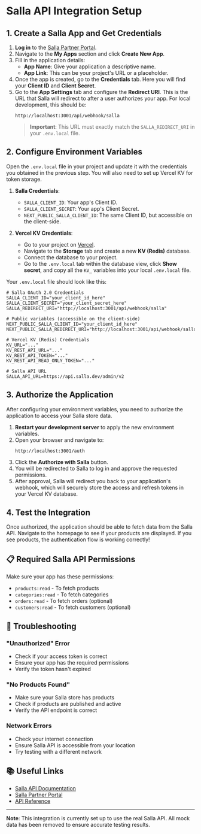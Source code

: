 # Salla API Integration Setup

## 1. Create a Salla App and Get Credentials

1.  **Log in** to the [Salla Partner Portal](https://partners.salla.sa/).
2.  Navigate to the **My Apps** section and click **Create New App**.
3.  Fill in the application details:
    *   **App Name**: Give your application a descriptive name.
    *   **App Link**: This can be your project's URL or a placeholder.
4.  Once the app is created, go to the **Credentials** tab. Here you will find your **Client ID** and **Client Secret**.
5.  Go to the **App Settings** tab and configure the **Redirect URI**. This is the URL that Salla will redirect to after a user authorizes your app. For local development, this should be:
    ```
    http://localhost:3001/api/webhook/salla
    ```
    > **Important**: This URL must exactly match the `SALLA_REDIRECT_URI` in your `.env.local` file.

## 2. Configure Environment Variables

Open the `.env.local` file in your project and update it with the credentials you obtained in the previous step. You will also need to set up Vercel KV for token storage.

1.  **Salla Credentials**:
    *   `SALLA_CLIENT_ID`: Your app's Client ID.
    *   `SALLA_CLIENT_SECRET`: Your app's Client Secret.
    *   `NEXT_PUBLIC_SALLA_CLIENT_ID`: The same Client ID, but accessible on the client-side.

2.  **Vercel KV Credentials**:
    *   Go to your project on [Vercel](https://vercel.com).
    *   Navigate to the **Storage** tab and create a new **KV (Redis)** database.
    *   Connect the database to your project.
    *   Go to the `.env.local` tab within the database view, click **Show secret**, and copy all the `KV_` variables into your local `.env.local` file.

Your `.env.local` file should look like this:

```env
# Salla OAuth 2.0 Credentials
SALLA_CLIENT_ID="your_client_id_here"
SALLA_CLIENT_SECRET="your_client_secret_here"
SALLA_REDIRECT_URI="http://localhost:3001/api/webhook/salla"

# Public variables (accessible on the client-side)
NEXT_PUBLIC_SALLA_CLIENT_ID="your_client_id_here"
NEXT_PUBLIC_SALLA_REDIRECT_URI="http://localhost:3001/api/webhook/salla"

# Vercel KV (Redis) Credentials
KV_URL="..."
KV_REST_API_URL="..."
KV_REST_API_TOKEN="..."
KV_REST_API_READ_ONLY_TOKEN="..."

# Salla API URL
SALLA_API_URL=https://api.salla.dev/admin/v2
```

## 3. Authorize the Application

After configuring your environment variables, you need to authorize the application to access your Salla store data.

1.  **Restart your development server** to apply the new environment variables.
2.  Open your browser and navigate to:
    ```
    http://localhost:3001/auth
    ```
3.  Click the **Authorize with Salla** button.
4.  You will be redirected to Salla to log in and approve the requested permissions.
5.  After approval, Salla will redirect you back to your application's webhook, which will securely store the access and refresh tokens in your Vercel KV database.

## 4. Test the Integration

Once authorized, the application should be able to fetch data from the Salla API. Navigate to the homepage to see if your products are displayed. If you see products, the authentication flow is working correctly!

## 📋 Required Salla API Permissions

Make sure your app has these permissions:
- `products:read` - To fetch products
- `categories:read` - To fetch categories
- `orders:read` - To fetch orders (optional)
- `customers:read` - To fetch customers (optional)

## 🔧 Troubleshooting

### "Unauthorized" Error
- Check if your access token is correct
- Ensure your app has the required permissions
- Verify the token hasn't expired

### "No Products Found"
- Make sure your Salla store has products
- Check if products are published and active
- Verify the API endpoint is correct

### Network Errors
- Check your internet connection
- Ensure Salla API is accessible from your location
- Try testing with a different network

## 📚 Useful Links

- [Salla API Documentation](https://docs.salla.dev/)
- [Salla Partner Portal](https://salla.dev/)
- [API Reference](https://docs.salla.dev/api/)

---

**Note**: This integration is currently set up to use the real Salla API. All mock data has been removed to ensure accurate testing results.